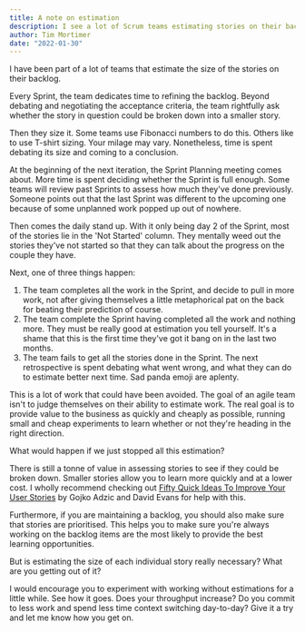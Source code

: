 ```yaml
---
title: A note on estimation
description: I see a lot of Scrum teams estimating stories on their backlog. Should they be?
author: Tim Mortimer
date: "2022-01-30"
---
```


I have been part of a lot of teams that estimate the size of the stories on their backlog.

Every Sprint, the team dedicates time to refining the backlog. Beyond debating and negotiating the acceptance criteria,
the team rightfully ask whether the story in question could be broken down into a smaller story.

Then they size it. Some teams use Fibonacci numbers to do this. Others like to use T-shirt sizing. Your milage may vary.
Nonetheless, time is spent debating its size and coming to a conclusion.

At the beginning of the next iteration, the Sprint Planning meeting comes about. More time is spent deciding whether the
Sprint is full enough. Some teams will review past Sprints to assess how much they've done previously. Someone points
out that the last Sprint was different to the upcoming one because of some unplanned work popped up out of nowhere.

Then comes the daily stand up. With it only being day 2 of the Sprint, most of the stories lie in the 'Not Started'
column. They mentally weed out the stories they've not started so that they can talk about the progress on the couple
they have.

Next, one of three things happen:

1. The team completes all the work in the Sprint, and decide to pull in more work, not after giving themselves a little
   metaphorical pat on the back for beating their prediction of course.
2. The team complete the Sprint having completed all the work and nothing more. They must be really good at estimation
   you tell yourself. It's a shame that this is the first time they've got it bang on in the last two months.
3. The team fails to get all the stories done in the Sprint. The next retrospective is spent debating what went wrong,
   and what they can do to estimate better next time. Sad panda emoji are aplenty.

This is a lot of work that could have been avoided. The goal of an agile team isn't to judge themselves on their ability
to estimate work. The real goal is to provide value to the business as quickly and cheaply as possible, running small
and cheap experiments to learn whether or not they're heading in the right direction.

What would happen if we just stopped all this estimation?

There is still a tonne of value in assessing stories to see if they could be broken down. Smaller stories allow you to
learn more quickly and at a lower cost. I wholly recommend checking
out [Fifty Quick Ideas To Improve Your User Stories](https://fiftyquickideas.com/fifty-quick-ideas-to-improve-your-user-stories/)
by Gojko Adzic and David Evans for help with this.

Furthermore, if you are maintaining a backlog, you should also make sure that stories are prioritised. This helps you to
make sure you're always working on the backlog items are the most likely to provide the best learning opportunities.

But is estimating the size of each individual story really necessary? What are you getting out of it?

I would encourage you to experiment with working without estimations for a little while. See how it goes. Does your
throughput increase? Do you commit to less work and spend less time context switching day-to-day? Give it a try and let
me know how you get on. 
